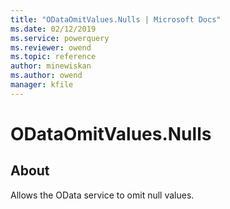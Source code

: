```yaml
---
title: "ODataOmitValues.Nulls | Microsoft Docs"
ms.date: 02/12/2019
ms.service: powerquery
ms.reviewer: owend
ms.topic: reference
author: minewiskan
ms.author: owend
manager: kfile
---
```

# ODataOmitValues.Nulls
  
## About  

Allows the OData service to omit null values.

